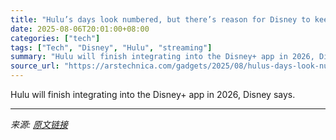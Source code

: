 ```yaml
---
title: "Hulu’s days look numbered, but there’s reason for Disney to keep it around"
date: 2025-08-06T20:01:00+08:00
categories: ["tech"]
tags: ["Tech", "Disney", "Hulu", "streaming"]
summary: "Hulu will finish integrating into the Disney+ app in 2026, Disney says."
source_url: "https://arstechnica.com/gadgets/2025/08/hulus-days-look-numbered-but-theres-reason-for-disney-to-keep-it-around/"
---
```


Hulu will finish integrating into the Disney+ app in 2026, Disney says.

---

*来源: [原文链接](https://arstechnica.com/gadgets/2025/08/hulus-days-look-numbered-but-theres-reason-for-disney-to-keep-it-around/)*
